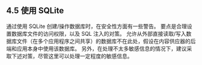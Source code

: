 ## 4.5 使用 SQLite

通过使用 SQLite 创建/操作数据库时，在安全性方面有一些警告。 要点是合理设置数据库文件的访问权限，以及 SQL 注入的对策。 允许从外部直接读取/写入数据库文件（在多个应用程序之间共享）的数据库不在此处，假设在内容供应器的后端和应用本身中使用该数据库。 另外，在处理不太多敏感信息的情况下，建议采取下述对策，尽管这里可以处理一定程度的敏感信息。
